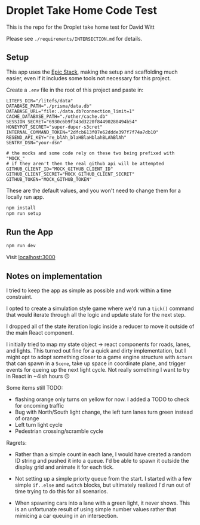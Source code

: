 # Droplet Take Home Code Test

This is the repo for the Droplet take home test for David Witt

Please see `./requirements/INTERSECTION.md` for details.

## Setup

This app uses the
[Epic Stack](https://github.com/epicweb-dev/epic-stack/tree/main), making the
setup and scaffolding much easier, even if it includes some tools not necessary
for this project.

Create a `.env` file in the root of this project and paste in:

```
LITEFS_DIR="/litefs/data"
DATABASE_PATH="./prisma/data.db"
DATABASE_URL="file:./data.db?connection_limit=1"
CACHE_DATABASE_PATH="./other/cache.db"
SESSION_SECRET="6930c6b9f343d3220f84490280494b54"
HONEYPOT_SECRET="super-duper-s3cret"
INTERNAL_COMMAND_TOKEN="2dfcb613f07e62ddde397f7f74a7db10"
RESEND_API_KEY="re_blAh_blaHBlaHblahBLAhBlAh"
SENTRY_DSN="your-dsn"

# the mocks and some code rely on these two being prefixed with "MOCK_"
# if they aren't then the real github api will be attempted
GITHUB_CLIENT_ID="MOCK_GITHUB_CLIENT_ID"
GITHUB_CLIENT_SECRET="MOCK_GITHUB_CLIENT_SECRET"
GITHUB_TOKEN="MOCK_GITHUB_TOKEN"
```

These are the default values, and you won't need to change them for a locally
run app.

```bash
npm install
npm run setup
```

## Run the App

```bash
npm run dev
```

Visit [localhost:3000](http://localhost:3000)

## Notes on implementation

I tried to keep the app as simple as possible and work within a time constraint.

I opted to create a simulation style game where we'd run a `tick()` command that
would iterate through all the logic and update state for the next step.

I dropped all of the state iteration logic inside a reducer to move it outside
of the main React component.

I initially tried to map my state object -> react components for roads, lanes,
and lights. This turned out fine for a quick and dirty implementation, but I
might opt to adopt something closer to a game engine structure with `Actors`
that can spawn in a `Scene`, take up space in coordinate plane, and trigger
events for queing up the next light cycle. Not really something I want to try in
React in ~4ish hours 🙃

Some items still TODO:

- flashing orange only turns on yellow for now. I added a TODO to check for
  oncoming traffic
- Bug with North/South light change, the left turn lanes turn green instead of
  orange
- Left turn light cycle
- Pedestrian crossing/scramble cycle

Ragrets:

- Rather than a simple count in each lane, I would have created a random ID
  string and pushed it into a queue. I'd be able to spawn it outside the display
  grid and animate it for each tick.

- Not setting up a simple priorty queue from the start. I started with a few
  simple `if..else` and `switch` blocks, but ultimately realized I'd run out of
  time trying to do this for all scenarios.

- When spawning cars into a lane with a green light, it never shows. This is an
  unfortunate result of using simple number values rather that mimicing a car
  queuing in an intersection.
